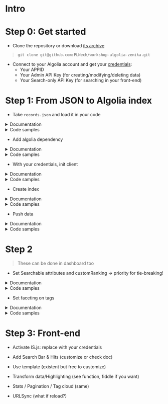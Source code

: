 # Intro

# Step 0: Get started

- Clone the repository or download [its archive](https://github.com/PLNech/workshop-algolia-zenika/archive/master.zip)
> `git clone git@github.com:PLNech/workshop-algolia-zenika.git`

- Connect to your Algolia account and get your [credentials](https://www.algolia.com/api-keys):
  - Your APPID
  - Your Admin API Key (for creating/modifying/deleting data)
  - Your Search-only API Key (for searching in your front-end)

# Step 1: From JSON to Algolia index

- Take `records.json` and load it in your code
<details>
 <summary>Documentation</summary>
  - [Python](https://docs.python.org/3.6/library/json.html)
  - [Java](http://www.oracle.com/technetwork/articles/java/json-1973242.html)
  - [PHP](https://secure.php.net/manual/en/function.json-decode.php)
</details>
<details>
 <summary>Code samples</summary>
    - Python   
 
        ```python
        with open("../data/records.json") as f:
            records = json.load(f)
            print(json.dumps(records, indent=4))
        ```    
</details>

- Add algolia dependency
<details>
 <summary>Documentation</summary>
  - [Python](https://docs.python.org/3.6/library/json.html)
  - [Java](http://www.oracle.com/technetwork/articles/java/json-1973242.html)
  - [PHP](https://secure.php.net/manual/en/function.json-decode.php)
</details>
<details>
 <summary>Code samples</summary>
    - Python   
 
        ```python
        # requirements.txt
        algoliasearch
        ```
</details>

- With your credentials, init client
<details>
 <summary>Documentation</summary>
  - [Python](https://docs.python.org/3.6/library/json.html)
  - [Java](http://www.oracle.com/technetwork/articles/java/json-1973242.html)
  - [PHP](https://secure.php.net/manual/en/function.json-decode.php)
</details>
<details>
 <summary>Code samples</summary>
    - Python   
 
        ```python
        client = algoliasearch.Client("YOUR_APP_ID", "YOUR_ADMIN_API_KEY")
        ```
</details>

- Create index
<details>
 <summary>Documentation</summary>
  - [Python](https://docs.python.org/3.6/library/json.html)
  - [Java](http://www.oracle.com/technetwork/articles/java/json-1973242.html)
  - [PHP](https://secure.php.net/manual/en/function.json-decode.php)
</details>
<details>
 <summary>Code samples</summary>
    - Python   

        ```python
        index = client.init_index("smashing")
        ```
</details>

- Push data
<details>
 <summary>Documentation</summary>
  - [Python](https://docs.python.org/3.6/library/json.html)
  - [Java](http://www.oracle.com/technetwork/articles/java/json-1973242.html)
  - [PHP](https://secure.php.net/manual/en/function.json-decode.php)
</details>
<details>
 <summary>Code samples</summary>
    - Python   

        ```python
        index.add_objects(records)
        ```
</details>

# Step 2
> These can be done in dashboard too

- Set Searchable attributes and customRanking
-> priority for tie-breaking!
<details>
 <summary>Documentation</summary>
  - [Python](https://docs.python.org/3.6/library/json.html)
  - [Java](http://www.oracle.com/technetwork/articles/java/json-1973242.html)
  - [PHP](https://secure.php.net/manual/en/function.json-decode.php)
</details>
<details>
 <summary>Code samples</summary>
    - Python  

        ```python
        index.set_settings({
            "searchableAttributes": ["title", "description", "tags", "author"],
            "customRanking": ["desc(commentCount)"]
        })
        ```
</details>

- Set faceting on tags
<details>
 <summary>Documentation</summary>
  - [Python](https://docs.python.org/3.6/library/json.html)
  - [Java](http://www.oracle.com/technetwork/articles/java/json-1973242.html)
  - [PHP](https://secure.php.net/manual/en/function.json-decode.php)
</details>
<details>
 <summary>Code samples</summary>
    - Python   

        ```python
        res = index.set_settings({
                "attributesForFaceting": ["tags.name"]
        })
        index.wait_task(res['taskID'])
        print("Attributes for faceting: %s." % index.get_settings()['attributesForFaceting'])
        ```
</details>

# Step 3: Front-end

- Activate IS.js: replace with your credentials

- Add Search Bar & Hits (customize or check doc)

- Use template (existent but free to customize)

- Transform data/Highlighting (see function, fiddle if you want)

- Stats / Pagination / Tag cloud (same)

- URLSync (what if reload?)


